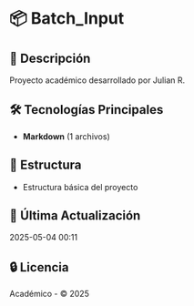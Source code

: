 # 📦 Batch_Input

## 📝 Descripción
Proyecto académico desarrollado por Julian R.

## 🛠️ Tecnologías Principales
- **Markdown** (1 archivos)

## 📂 Estructura
- Estructura básica del proyecto

## 📅 Última Actualización
2025-05-04 00:11

## 🔒 Licencia
Académico - © 2025
